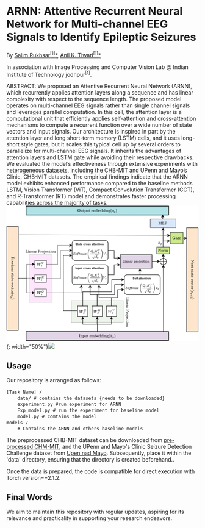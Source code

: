 # ARNN: Attentive Recurrent Neural Network for Multi-channel EEG Signals to Identify Epileptic Seizures


By [Salim Rukhsar<sup>[1]</sup><span>&#42;</span>](https://www.linkedin.com/in/salim-rukhsar-10845282/),
[Anil K. Tiwari<sup>[1]</sup><span>&#42;</span>](http://home.iitj.ac.in/~akt/),

In association with Image Processing and Computer Vision Lab @ Indian Institute of Technology jodhpur<sup>[1]</sup>.

ABSTRACT: We proposed an Attentive Recurrent Neural Network (ARNN), which recurrently applies attention layers along a sequence and has linear complexity with respect to the sequence length. The proposed model operates on multi-channel EEG signals rather than single channel signals and leverages parallel computation. In this cell, the attention layer is a computational unit that efficiently
applies self-attention and cross-attention mechanisms to compute a recurrent function over a wide number of state vectors and input signals. Our architecture is inspired in part by the attention layer and long short-term memory (LSTM) cells, and it uses long-short style gates, but it scales this typical cell up by several orders to parallelize for multi-channel EEG signals. It inherits the
advantages of attention layers and LSTM gate while avoiding their respective drawbacks. We evaluated the model’s effectiveness through extensive experiments with heterogeneous datasets, including the CHB-MIT and UPenn and Mayo’s Clinic, CHB-MIT datasets. The empirical findings indicate that the ARNN model exhibits enhanced performance compared to the baseline methods LSTM, Vision Transformer (ViT), Compact Convolution Transformer (CCT), and R-Transformer (RT) model and demonstrates faster processing capabilities across the majority of tasks. ![alt](ARNN-Arch.png){: width="50%"}![](ARNN-Arch.png|width="50")

## Usage
Our repository is arranged as follows:
```
[Task Name] /
    data/ # contains the datasets {needs to be downloaded}
    experiment.py #run experiment for ARNN
    Exp_model.py # run the experiment for baseline model
    model.py # comtains the model
models /
    # Contains the ARNN and others baseline models    
```
The preprocessed CHB-MIT dataset can be downloaded from [pre-processed CHM-MIT](https://ieee-dataport.org/open-access/preprocessed-chb-mit-scalp-eeg-database), and the UPenn and Mayo's Clinic Seizure Detection Challenge dataset from [Upen nad Mayo](https://www.kaggle.com/c/seizure-detection). Subsequently, place it within the 'data' directory, ensuring that the directory is created beforehand..

Once the data is prepared, the code is compatible for direct execution with Torch version==2.1.2.
## Final Words
We aim to maintain this repository with regular updates, aspiring for its relevance and practicality in supporting your research endeavors. 
